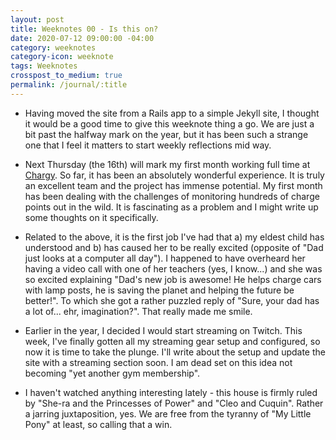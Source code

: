 ```yaml
---
layout: post
title: Weeknotes 00 - Is this on?
date: 2020-07-12 09:00:00 -04:00
category: weeknotes
category-icon: weeknote
tags: Weeknotes
crosspost_to_medium: true
permalink: /journal/:title
---
```

* Having moved the site from a Rails app to a simple Jekyll site, I thought it
  would be a good time to give this weeknote thing a go. We are just a bit past
the halfway mark on the year, but it has been such a strange one that I feel it
matters to start weekly reflections mid way.

* Next Thursday (the 16th) will mark my first month working full time at
  [Chargy]. So far, it has been an absolutely wonderful experience. It is truly
an excellent team and the project has immense potential. My first month has been dealing
with the challenges of monitoring hundreds of charge points out in the wild. It
is fascinating as a problem and I might write up some thoughts on it
specifically.

* Related to the above, it is the first job I've had that a) my eldest child has
  understood and b) has caused her to be really excited (opposite of "Dad just
looks at a computer all day").
I happened to have overheard her having a video call with one
of her teachers (yes, I know...) and she was so excited explaining "Dad's new
job is awesome! He helps charge cars with lamp posts, he is saving the planet
and helping the future be better!". To which she got a rather puzzled reply of
"Sure, your dad has a lot of... ehr, imagination?". That really made me smile.

* Earlier in the year, I decided I would start streaming on Twitch. This week, I've finally
gotten all my streaming gear setup and configured, so now it is time to take the plunge.
I'll write about the setup and update the site with a streaming section soon. I
am dead set on this idea not becoming "yet another gym membership".

* I haven't watched anything interesting lately - this house is firmly ruled by
  "She-ra and the Princesses of Power" and "Cleo and Cuquin". Rather a jarring
juxtaposition, yes. We are free from the tyranny of "My Little Pony" at least,
so calling that a win.

[Chargy]:https://char.gy
